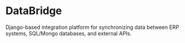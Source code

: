# DataBridge
Django-based integration platform for synchronizing data between ERP systems, SQL/Mongo databases, and external APIs.
